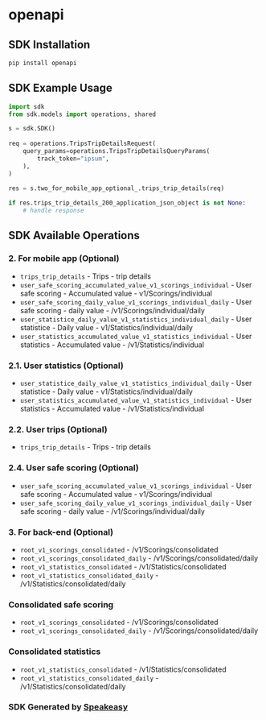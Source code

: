 # openapi

<!-- Start SDK Installation -->
## SDK Installation

```bash
pip install openapi
```
<!-- End SDK Installation -->

<!-- Start SDK Example Usage -->
## SDK Example Usage

```python
import sdk
from sdk.models import operations, shared

s = sdk.SDK()
    
req = operations.TripsTripDetailsRequest(
    query_params=operations.TripsTripDetailsQueryParams(
        track_token="ipsum",
    ),
)
    
res = s.two_for_mobile_app_optional_.trips_trip_details(req)

if res.trips_trip_details_200_application_json_object is not None:
    # handle response
```
<!-- End SDK Example Usage -->

<!-- Start SDK Available Operations -->
## SDK Available Operations

### 2. For mobile app (Optional)

* `trips_trip_details` - Trips - trip details
* `user_safe_scoring_accumulated_value_v1_scorings_individual` - User safe scoring - Accumulated value - v1/Scorings/individual
* `user_safe_scoring_daily_value_v1_scorings_individual_daily` - User safe scoring - daily value - /v1/Scorings/individual/daily
* `user_statistice_daily_value_v1_statistics_individual_daily` - User statistice - Daily value - v1/Statistics/individual/daily
* `user_statistics_accumulated_value_v1_statistics_individual` - User statistics - Accumulated value - /v1/Statistics/individual

### 2.1. User statistics (Optional)

* `user_statistice_daily_value_v1_statistics_individual_daily` - User statistice - Daily value - v1/Statistics/individual/daily
* `user_statistics_accumulated_value_v1_statistics_individual` - User statistics - Accumulated value - /v1/Statistics/individual

### 2.2. User trips (Optional)

* `trips_trip_details` - Trips - trip details

### 2.4. User safe scoring (Optional)

* `user_safe_scoring_accumulated_value_v1_scorings_individual` - User safe scoring - Accumulated value - v1/Scorings/individual
* `user_safe_scoring_daily_value_v1_scorings_individual_daily` - User safe scoring - daily value - /v1/Scorings/individual/daily

### 3. For back-end (Optional)

* `root_v1_scorings_consolidated` - /v1/Scorings/consolidated
* `root_v1_scorings_consolidated_daily` - /v1/Scorings/consolidated/daily
* `root_v1_statistics_consolidated` - /v1/Statistics/consolidated
* `root_v1_statistics_consolidated_daily` - /v1/Statistics/consolidated/daily

### Consolidated safe scoring

* `root_v1_scorings_consolidated` - /v1/Scorings/consolidated
* `root_v1_scorings_consolidated_daily` - /v1/Scorings/consolidated/daily

### Consolidated statistics

* `root_v1_statistics_consolidated` - /v1/Statistics/consolidated
* `root_v1_statistics_consolidated_daily` - /v1/Statistics/consolidated/daily

<!-- End SDK Available Operations -->

### SDK Generated by [Speakeasy](https://docs.speakeasyapi.dev/docs/using-speakeasy/client-sdks)
